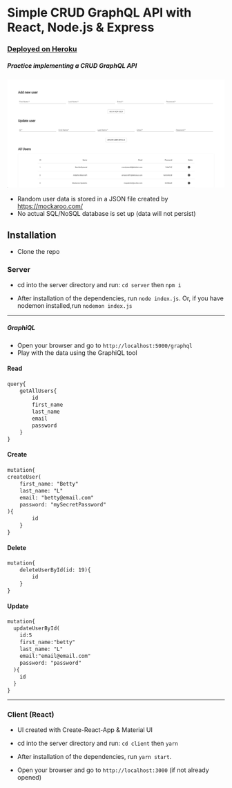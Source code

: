 # Simple CRUD GraphQL API with React, Node.js & Express

### <a href="https://guarded-oasis-33299.herokuapp.com/"> Deployed on Heroku</a>

##### Practice implementing a CRUD GraphQL API

<img src="https://github.com/bleunggithub/simple-graphql-api/blob/main/screenshot.png?raw=true" />

- Random user data is stored in a JSON file created by https://mockaroo.com/
- No actual SQL/NoSQL database is set up (data will not persist)

## Installation

- Clone the repo

### Server

- cd into the server directory and run:
  `cd server` then `npm i`

- After installation of the dependencies, run `node index.js`. Or, if you have nodemon installed,run `nodemon index.js`

---

##### GraphiQL

- Open your browser and go to `http://localhost:5000/graphql`
- Play with the data using the GraphiQL tool

#### Read

```
query{
    getAllUsers{
        id
        first_name
        last_name
        email
        password
    }
}
```

#### Create

```
mutation{
createUser(
    first_name: "Betty"
    last_name: "L"
    email: "betty@email.com"
    password: "mySecretPassword"
){
        id
    }
}
```

#### Delete

```
mutation{
    deleteUserById(id: 19){
        id
    }
}
```

#### Update

```
mutation{
  updateUserById(
    id:5
    first_name:"betty"
    last_name: "L"
    email:"email@email.com"
    password: "password"
  ){
    id
  }
}
```

---

### Client (React)

- UI created with Create-React-App & Material UI
- cd into the server directory and run:
  `cd client` then `yarn`

- After installation of the dependencies, run `yarn start`.
- Open your browser and go to `http://localhost:3000` (if not already opened)
